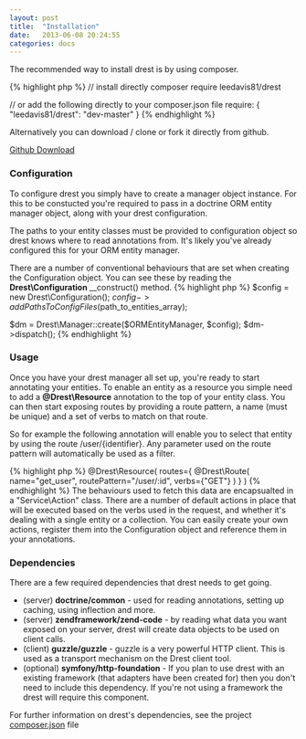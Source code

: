 ```yaml
---
layout: post
title:  "Installation"
date:   2013-06-08 20:24:55
categories: docs
---
```

The recommended way to install drest is by using composer.

{% highlight php %}
// install directly
composer require leedavis81/drest

// or add the following directly to your composer.json file
require: {
    "leedavis81/drest": "dev-master"
}
{% endhighlight %}


 Alternatively you can download / clone or fork it directly from github.
 
 <a class="btn btn-medium btn-primary" href="https://github.com/leedavis81/drest/archive/master.zip">Github Download</a> 

### Configuration

To configure drest you simply have to create a manager object instance. For this to be constucted you're required to pass in a doctrine ORM entity manager object, along with your drest configuration.

The paths to your entity classes must be provided to configuration object so drest knows where to read annotations from. It's likely you've already configured this for your ORM entity manager.

There are a number of conventional behaviours that are set when creating the Configuration object. You can see these by reading the **Drest\Configuration** \__construct() method.
{% highlight php %}
$config = new Drest\Configuration();
$config->addPathsToConfigFiles($path_to_entities_array);

$dm = Drest\Manager::create($ORMEntityManager, $config);
$dm->dispatch();
{% endhighlight %}

### Usage

Once you have your drest manager all set up, you're ready to start annotating your entities. 
To enable an entity as a resource you simple need to add a **@Drest\\Resource** annotation to the top of your entity class. 
You can then start exposing routes by providing a route pattern, a name (must be unique) and a set of verbs to match on that route.

So for example the following annotation will enable you to select that entity by using the route /user/{identifier}. 
Any parameter used on the route pattern will automatically be used as a filter.

{% highlight php %}
@Drest\Resource(
    routes={
        @Drest\Route(
            name="get_user",
            routePattern="/user/:id",
            verbs={"GET"}
        )
    }
)
{% endhighlight %}
The behaviours used to fetch this data are encapsualted in a "Service\Action" class. 
There are a number of default actions in place that will be executed based on the verbs used in the request, and whether it's dealing with a single entity or a collection. 
You can easily create your own actions, register them into the Configuration object and reference them in your annotations.

### Dependencies
There are a few required dependencies that drest needs to get going. 

- (server) **doctrine/common** - used for reading annotations, setting up caching, using inflection and more.
- (server) **zendframework/zend-code** - by reading what data you want exposed on your server, drest will create data objects to be used on client calls.
- (client) **guzzle/guzzle** - guzzle is a very powerful HTTP client. This is used as a transport mechanism on the Drest client tool.
- (optional) **symfony/http-foundation** - If you plan to use drest with an existing framework (that adapters have been created for) then you don't need to include this dependency.
If you're not using a framework the drest will require this component.

For further information on drest's dependencies, see the project [composer.json](https://github.com/leedavis81/drest/blob/master/composer.json) file

